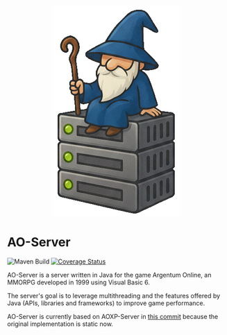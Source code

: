 <div style="text-align:center;">
   <br>
  <img src="logo.png" alt="Logo"/>
</div>

# AO-Server

![Maven Build](https://github.com/rusocode/ao-server/actions/workflows/maven.yml/badge.svg)
[![Coverage Status](https://coveralls.io/repos/github/rusocode/ao-server/badge.svg?branch=main)](https://coveralls.io/github/rusocode/ao-server?branch=main)

AO-Server is a server written in Java for the game Argentum Online, an MMORPG developed in 1999 using Visual Basic 6.

The server's goal is to leverage multithreading and the features offered by Java (APIs, libraries and frameworks) to
improve game performance.

AO-Server is currently based on AOXP-Server
in <a target="_blank" href="https://github.com/aoxp/AOXP-Server/commit/daa8d10b83b762a0072dd022e99fdfab1c57bb6b">this
commit</a> because the original implementation is static now.
